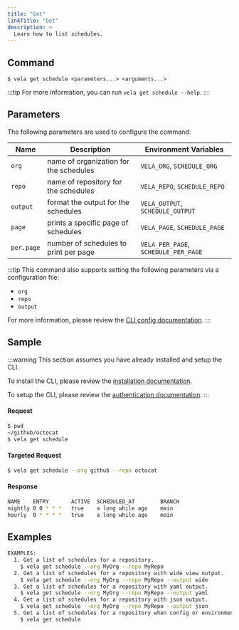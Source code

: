 ```yaml
---
title: "Get"
linkTitle: "Get"
description: >
  Learn how to list schedules.
---
```


## Command

```
$ vela get schedule <parameters...> <arguments...>
```

:::tip
For more information, you can run `vela get schedule --help`.
:::

## Parameters

The following parameters are used to configure the command:

| Name       | Description                            | Environment Variables                |
|------------|----------------------------------------|--------------------------------------|
| `org`      | name of organization for the schedules | `VELA_ORG`, `SCHEDULE_ORG`           |
| `repo`     | name of repository for the schedules   | `VELA_REPO`, `SCHEDULE_REPO`         |
| `output`   | format the output for the schedules    | `VELA_OUTPUT`, `SCHEDULE_OUTPUT`     |
| `page`     | prints a specific page of schedules    | `VELA_PAGE`, `SCHEDULE_PAGE`         |
| `per.page` | number of schedules to print per page  | `VELA_PER_PAGE`, `SCHEDULE_PER_PAGE` |

:::tip
This command also supports setting the following parameters via a configuration file:

- `org`
- `repo`
- `output`

For more information, please review the [CLI config documentation](/docs//docs/reference/cli/config.md).
:::

## Sample

:::warning
This section assumes you have already installed and setup the CLI.

To install the CLI, please review the [installation documentation](/docs/reference/cli/install.md).

To setup the CLI, please review the [authentication documentation](/docs/reference/cli/authentication.md).
:::

#### Request

```sh
$ pwd
~/github/octocat
$ vela get schedule
```

#### Targeted Request

```sh
$ vela get schedule --org github --repo octocat
```

#### Response
```sh
NAME   	ENTRY    	ACTIVE	SCHEDULED_AT    	BRANCH
nightly	0 0 * * *	true  	a long while ago	main  
hourly 	0 * * * *	true  	a long while ago	main  
```

## Examples

```sh
EXAMPLES:
  1. Get a list of schedules for a repository.
    $ vela get schedule --org MyOrg --repo MyRepo
  2. Get a list of schedules for a repository with wide view output.
    $ vela get schedule --org MyOrg --repo MyRepo --output wide
  3. Get a list of schedules for a repository with yaml output.
    $ vela get schedule --org MyOrg --repo MyRepo --output yaml
  4. Get a list of schedules for a repository with json output.
    $ vela get schedule --org MyOrg --repo MyRepo --output json
  5. Get a list of schedules for a repository when config or environment variables are set.
    $ vela get schedule
```